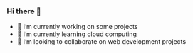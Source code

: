 ### Hi there 👋 



- 🔭 I’m currently working on some projects
- 🌱 I’m currently learning cloud computing
- 👯 I’m looking to collaborate on web development projects


